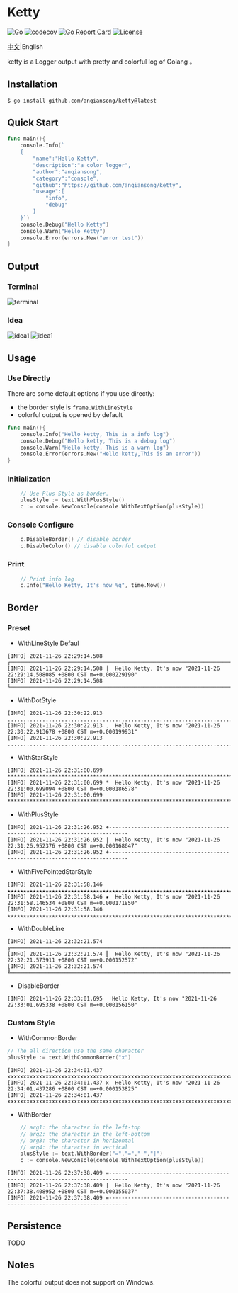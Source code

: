 # Ketty
[![Go](https://github.com/anqiansong/ketty/actions/workflows/go.yml/badge.svg?branch=main)](https://github.com/anqiansong/ketty/actions/workflows/go.yml)
[![codecov](https://codecov.io/gh/anqiansong/ketty/branch/main/graph/badge.svg?token=KAMZX9OEYF)](https://codecov.io/gh/anqiansong/ketty)
[![Go Report Card](https://goreportcard.com/badge/github.com/anqiansong/ketty)](https://goreportcard.com/report/github.com/anqiansong/ketty)
[![License](https://img.shields.io/github/license/anqiansong/ketty)](https://github.com/anqiansong/ketty/blob/main/LICENSE)


[中文](README.md)|English

ketty is a Logger output with pretty and colorful log of Golang 。

## Installation

```bash
$ go install github.com/anqiansong/ketty@latest
```

## Quick Start

```go
func main(){
    console.Info(`
    {
        "name":"Hello Ketty",
        "description":"a color logger",
        "author":"anqiansong",
        "category":"console",
        "github":"https://github.com/anqiansong/ketty",
        "useage":[
            "info",
            "debug"
        ]
    }`)
    console.Debug("Hello Ketty")
    console.Warn("Hello Ketty")
    console.Error(errors.New("error test"))
}
```

## Output

### Terminal
![terminal](./resource/terminal.png)

### Idea
![idea1](./resource/idea1.png)
![idea1](./resource/idea2.png)

## Usage
### Use Directly
There are some default options if you use directly:
* the border style is `frame.WithLineStyle`
* colorful output is opened by default

```go
func main(){
    console.Info("Hello ketty, This is a info log")
    console.Debug("Hello ketty, This is a debug log")
    console.Warn("Hello ketty, This is a warn log")
    console.Error(errors.New("Hello ketty,This is an error"))
}
```

### Initialization
```go
    // Use Plus-Style as border.
    plusStyle := text.WithPlusStyle()
    c := console.NewConsole(console.WithTextOption(plusStyle))
```

### Console Configure
```go
    c.DisableBorder() // disable border
    c.DisableColor() // disable colorful output
```

### Print
```go
    // Print info log
    c.Info("Hello Ketty, It's now %q", time.Now())
```

## Border
### Preset
* WithLineStyle Defaul
```text
[INFO] 2021-11-26 22:29:14.508 ┌────────────────────────────────────────────────────────────────────────────
[INFO] 2021-11-26 22:29:14.508 │  Hello Ketty, It's now "2021-11-26 22:29:14.508085 +0800 CST m=+0.000229190"
[INFO] 2021-11-26 22:29:14.508 └────────────────────────────────────────────────────────────────────────────
```
* WithDotStyle
```text
[INFO] 2021-11-26 22:30:22.913 .............................................................................
[INFO] 2021-11-26 22:30:22.913 .  Hello Ketty, It's now "2021-11-26 22:30:22.913678 +0800 CST m=+0.000199931"
[INFO] 2021-11-26 22:30:22.913 .............................................................................
```

* WithStarStyle
```text
[INFO] 2021-11-26 22:31:00.699 *****************************************************************************
[INFO] 2021-11-26 22:31:00.699 *  Hello Ketty, It's now "2021-11-26 22:31:00.699094 +0800 CST m=+0.000186578"
[INFO] 2021-11-26 22:31:00.699 *****************************************************************************
```

* WithPlusStyle
```text
[INFO] 2021-11-26 22:31:26.952 +----------------------------------------------------------------------------
[INFO] 2021-11-26 22:31:26.952 |  Hello Ketty, It's now "2021-11-26 22:31:26.952376 +0800 CST m=+0.000168647"
[INFO] 2021-11-26 22:31:26.952 +----------------------------------------------------------------------------
```

* WithFivePointedStarStyle
```text
[INFO] 2021-11-26 22:31:58.146 ★★★★★★★★★★★★★★★★★★★★★★★★★★★★★★★★★★★★★★★★★★★★★★★★★★★★★★★★★★★★★★★★★★★★★★★★★★★★★
[INFO] 2021-11-26 22:31:58.146 ★  Hello Ketty, It's now "2021-11-26 22:31:58.146534 +0800 CST m=+0.000171850"
[INFO] 2021-11-26 22:31:58.146 ★★★★★★★★★★★★★★★★★★★★★★★★★★★★★★★★★★★★★★★★★★★★★★★★★★★★★★★★★★★★★★★★★★★★★★★★★★★★★
```

* WithDoubleLine
```text
[INFO] 2021-11-26 22:32:21.574 ╔════════════════════════════════════════════════════════════════════════════
[INFO] 2021-11-26 22:32:21.574 ║  Hello Ketty, It's now "2021-11-26 22:32:21.573911 +0800 CST m=+0.000152572"
[INFO] 2021-11-26 22:32:21.574 ╚════════════════════════════════════════════════════════════════════════════
```

* DisableBorder
```text
[INFO] 2021-11-26 22:33:01.695   Hello Ketty, It's now "2021-11-26 22:33:01.695338 +0800 CST m=+0.000156150"
```

### Custom Style
* WithCommonBorder
```go
// The all direction use the same character
plusStyle := text.WithCommonBorder("x")
```
```text
[INFO] 2021-11-26 22:34:01.437 xxxxxxxxxxxxxxxxxxxxxxxxxxxxxxxxxxxxxxxxxxxxxxxxxxxxxxxxxxxxxxxxxxxxxxxxxxxxx
[INFO] 2021-11-26 22:34:01.437 x  Hello Ketty, It's now "2021-11-26 22:34:01.437286 +0800 CST m=+0.000153825"
[INFO] 2021-11-26 22:34:01.437 xxxxxxxxxxxxxxxxxxxxxxxxxxxxxxxxxxxxxxxxxxxxxxxxxxxxxxxxxxxxxxxxxxxxxxxxxxxxx
```

* WithBorder
```go
    // arg1: the character in the left-top
    // arg2: the character in the left-bottom
    // arg3: the character in horizontal
    // arg4: the character in vertical
    plusStyle := text.WithBorder("=","=","-","|")
    c := console.NewConsole(console.WithTextOption(plusStyle))
```
```text
[INFO] 2021-11-26 22:37:38.409 =----------------------------------------------------------------------------
[INFO] 2021-11-26 22:37:38.409 |  Hello Ketty, It's now "2021-11-26 22:37:38.408952 +0800 CST m=+0.000155037"
[INFO] 2021-11-26 22:37:38.409 =----------------------------------------------------------------------------
```

## Persistence
TODO

## Notes
The colorful output does not support on Windows.
